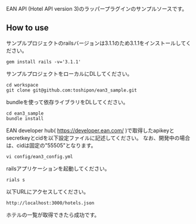 EAN API (Hotel API version 3)のラッパープラグインのサンプルソースです。

## How to use

サンプルプロジェクトのrailsバージョンは3.1.1のため3.1.1をインストールしてください。

    gem install rails -v='3.1.1'

サンプルプロジェクトをローカルにDLしてください。

    cd workspace
    git clone git@github.com:toshipon/ean3_sample.git

bundleを使って依存ライブラリをDLしてください。

    cd ean3_sample
    bundle install

EAN developer hub( https://developer.ean.com/ )で取得したapikeyとsecretkeyとcidを以下設定ファイルに記述してください。
なお、開発中の場合は、cidは固定の"55505"となります。

    vi config/ean3_config.yml

railsアプリケーションを起動してください。

    rials s

以下URLにアクセスしてください。

    http://localhost:3000/hotels.json

ホテルの一覧が取得できたら成功です。
